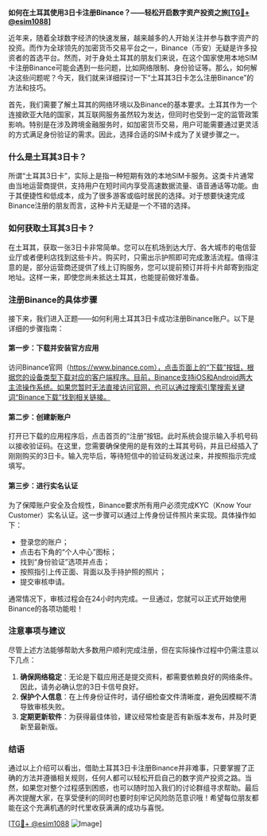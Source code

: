 **如何在土耳其使用3日卡注册Binance？——轻松开启数字资产投资之旅[[TG💪+ @esim1088](https://t.me/s/esim1088)]**

近年来，随着全球数字经济的快速发展，越来越多的人开始关注并参与数字资产的投资。而作为全球领先的加密货币交易平台之一，Binance（币安）无疑是许多投资者的首选平台。然而，对于身处土耳其的朋友们来说，在这个国家使用本地SIM卡注册Binance可能会遇到一些问题，比如网络限制、身份验证等。那么，如何解决这些问题呢？今天，我们就来详细探讨一下“土耳其3日卡怎么注册Binance”的方法和技巧。

首先，我们需要了解土耳其的网络环境以及Binance的基本要求。土耳其作为一个连接欧亚大陆的国家，其互联网服务虽然较为发达，但同时也受到一定的监管政策影响。特别是在涉及跨境金融服务时，如加密货币交易，用户可能需要通过更灵活的方式满足身份验证的需求。因此，选择合适的SIM卡成为了关键步骤之一。

### 什么是土耳其3日卡？

所谓“土耳其3日卡”，实际上是指一种短期有效的本地SIM卡服务。这类卡片通常由当地运营商提供，支持用户在短时间内享受高速数据流量、语音通话等功能。由于其便捷性和低成本，成为了很多游客或临时居民的选择。对于想要快速完成Binance注册的朋友而言，这种卡片无疑是一个不错的选择。

### 如何获取土耳其3日卡？

在土耳其，获取一张3日卡非常简单。您可以在机场到达大厅、各大城市的电信营业厅或者便利店找到这些卡片。购买时，只需出示护照即可完成激活流程。值得注意的是，部分运营商还提供了线上订购服务，您可以提前预订并将卡片邮寄到指定地址。这样一来，即使您尚未抵达土耳其，也能提前做好准备。

### 注册Binance的具体步骤

接下来，我们进入正题——如何利用土耳其3日卡成功注册Binance账户。以下是详细的步骤指南：

#### 第一步：下载并安装官方应用
访问Binance官网（https://www.binance.com），点击页面上的“下载”按钮，根据您的设备类型下载对应的客户端程序。目前，Binance支持iOS和Android两大主流操作系统。如果您暂时无法直接访问官网，也可以通过搜索引擎搜索关键词“Binance下载”找到相关链接。

#### 第二步：创建新账户
打开已下载的应用程序后，点击首页的“注册”按钮。此时系统会提示输入手机号码以接收验证码。在这里，您需要确保使用的是有效的土耳其号码，并且已经插入了刚刚购买的3日卡。输入完毕后，等待短信中的验证码发送过来，并按照指示完成填写。

#### 第三步：进行实名认证
为了保障账户安全及合规性，Binance要求所有用户必须完成KYC（Know Your Customer）实名认证。这一步骤可以通过上传身份证件照片来实现。具体操作如下：
- 登录您的账户；
- 点击右下角的“个人中心”图标；
- 找到“身份验证”选项并点击；
- 按照指引上传正面、背面以及手持护照的照片；
- 提交审核申请。

通常情况下，审核过程会在24小时内完成。一旦通过，您就可以正式开始使用Binance的各项功能啦！

### 注意事项与建议

尽管上述方法能够帮助大多数用户顺利完成注册，但在实际操作过程中仍需注意以下几点：
1. **确保网络稳定**：无论是下载应用还是提交资料，都需要依赖良好的网络条件。因此，请务必确认您的3日卡信号良好。
2. **保护个人信息**：在上传身份证件时，请仔细检查文件清晰度，避免因模糊不清导致审核失败。
3. **定期更新软件**：为获得最佳体验，建议经常检查是否有新版本发布，并及时更新至最新版。

### 结语

通过以上介绍可以看出，借助土耳其3日卡注册Binance并非难事，只要掌握了正确的方法并遵循相关规则，任何人都可以轻松开启自己的数字资产投资之路。当然，如果您对整个过程感到困惑，也可以随时加入我们的讨论群组寻求帮助。最后再次提醒大家，在享受便利的同时也要时刻牢记风险防范意识哦！希望每位朋友都能在这个充满机遇的时代里收获满满的成功与喜悦。

[[TG💪+ @esim1088](https://t.me/s/esim1088) ![Image](https://i.postimg.cc/4NQfJmqS/Snipaste-2025-05-13-00-14-12.png)]